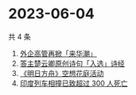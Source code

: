 # 2023-06-04

共 4 条

<!-- BEGIN -->
<!-- 最后更新时间 Sun Jun 04 2023 22:05:16 GMT+0800 (China Standard Time) -->

1. [外企高管再掀「来华潮」](https://www.zhihu.com/search?q=%E5%A4%96%E4%BC%81%E9%AB%98%E7%AE%A1%E5%86%8D%E6%8E%80%E3%80%8C%E6%9D%A5%E5%8D%8E%E6%BD%AE%E3%80%8D)
1. [答主楚云卿原创诗句「入选」诗经](https://www.zhihu.com/search?q=%E7%AD%94%E4%B8%BB%E6%A5%9A%E4%BA%91%E5%8D%BF%E5%8E%9F%E5%88%9B%E8%AF%97%E5%8F%A5%E3%80%8C%E5%85%A5%E9%80%89%E3%80%8D%E8%AF%97%E7%BB%8F)
1. [《明日方舟》空想花庭活动](https://www.zhihu.com/search?q=%E3%80%8A%E6%98%8E%E6%97%A5%E6%96%B9%E8%88%9F%E3%80%8B%E7%A9%BA%E6%83%B3%E8%8A%B1%E5%BA%AD%E6%B4%BB%E5%8A%A8)
1. [印度列车相撞已致超过 300 人死亡](https://www.zhihu.com/search?q=%E5%8D%B0%E5%BA%A6%E5%88%97%E8%BD%A6%E7%9B%B8%E6%92%9E%E5%B7%B2%E8%87%B4%E8%B6%85%E8%BF%87%20300%20%E4%BA%BA%E6%AD%BB%E4%BA%A1)

<!-- END -->
